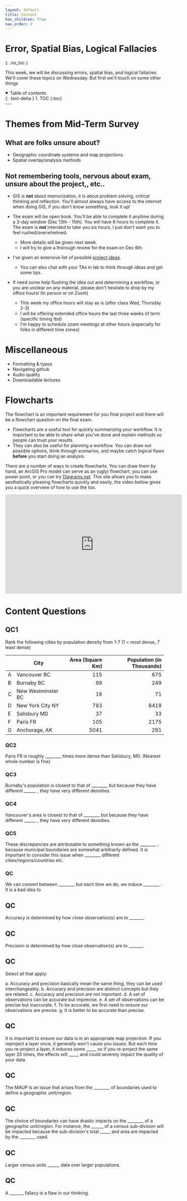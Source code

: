 ```yaml
---
layout: default
title: Content
has_children: True
nav_order: 2
---
```


# Error, Spatial Bias, Logical Fallacies
{: .no_toc }

This week, we will be discussing errors, spatial bias, and logical fallacies.  We'll cover these topics on Wednesday.  But first we'll touch on some other things


<details open markdown="block">
  <summary>
    Table of contents
  </summary>
  {: .text-delta }
1. TOC
{:toc}
</details>
---



# Themes from Mid-Term Survey

## What are folks unsure about?

* Geographic coordinate systems and map projections.
* Spatial overlay/analysis methods

## Not remembering tools, nervous about exam, unsure about the project,, etc..

* GIS is **not** about memorization, it is about problem solving, critical thinking and reflection.  You'll almost always have access to the internet when doing GIS, if you don't know something, look it up!

* The exam will be open book.  You'll be able to complete it anytime during a 3-day window (Dec 13th - 15th).  You will have 6 hours to complete it.  The exam is **not** intended to take you six hours, I just don't want you to feel rushed/overwhelmed.
  * More details will be given next week.
  * I will try to give a thorough review for the exam on Dec 6th.


* I've given an extensive list of possible [project ideas](https://june-skeeter.github.io/FinalProjects_GEOS270/docs/Ideas.html).
  * You can also chat with your TAs in lab to think through ideas and get some tips.


* If need some help flushing the idea out and determining a workflow, or you are unclear on any material, please don't hesitate to drop by my office hours! (In person or on Zoom)
  * This week my office hours will stay as is (after class Wed, Thursday 2-3)
  * I will be offering extended office hours the last three weeks of term (specific timing tbd)
  * I'm happy to schedule zoom meetings at other hours (especially for folks in different time zones)

# Miscellaneous

* Formatting & typos
* Navigating github
* Audio quality
* Downloadable lectures


# Flowcharts

The flowchart is an important requirement for you final project and there will be a flowchart question on the final exam.

* Flowcharts are a useful tool for quickly summarizing your workflow.  It is important to be able to share what you've done and explain methods so people can trust your results.
* They can also be useful for planning a workflow.  You can draw out possible options, think through scenarios, and maybe catch logical flaws **before** you start doing an analysis.

There are a number of ways to create flowcharts.  You can draw them by hand, an ArcGIS Pro model can serve as an (ugly) flowchart, you can use power point, or you can try [Diagrams.net](https://app.diagrams.net/).  This site allows you to make aesthetically pleasing flowcharts quickly and easily, the video bellow gives you a quick overview of how to use the too.

<iframe width="560" height="315" src="https://www.youtube.com/embed/jq5NxMpOSKI?start=135" title="YouTube video player" frameborder="0" allow="accelerometer; autoplay; clipboard-write; encrypted-media; gyroscope; picture-in-picture" allowfullscreen></iframe>


# Content Questions


## QC1

Rank the following cities by population density from 1-7 (1 = most dense, 7 least dense)

|   |       City       |Area (Square Km)|Population (in Thousands)|
|---|------------------|---------------:|------------------------:|
|A  |Vancouver BC      |             115|                      675|
|B  |Burnaby BC        |              99|                      249|
|C  |New Westminster BC|              16|                       71|
|D  |New York City NY  |             783|                     8419|
|E  |Salisbury MD      |              37|                       33|
|F  |Paris FR          |             105|                     2175|
|G  |Anchorage, AK     |            5041|                      291|

<!-- 
1              Paris FR
2      New York City NY
3          Vancouver BC
4    New Westminster BC
5            Burnaby BC
6          Salisbury MD
7         Anchorage, AK
 -->

### QC2

Paris FR is roughly ________ times more dense than Salisbury, MD. (Nearest whole number is fine)

<!-- 23 -->

### QC3 

Burnaby's population is closest to that of ________ but because they have different ______ , they have very different densities.


### QC4

Vancouver's area is closest to that of ________ but because they have different ______ , they have very different densities.

### QC5

These discrepancies are attributable to something known as the ________ , because municipal boundaries are somewhat arbitrarily defined.  It is important to consider this issue when ________ different cities/regions/countries etc.

### QC

We can convert between ________ but each time we do, we induce ________ .  It is a bad idea to 

## QC

Accuracy is determined by how close observation(s) are to _______.

<!-- A true value/reality -->

## QC

Precision is determined by how close observation(s) are to _______.

<!-- Each other -->

## QC

Select all that apply:

a. Accuracy and precision basically mean the same thing, they can be used interchangeably.
b. Accuracy and precision are distinct concepts but they are related.
c. Accuracy and precision are not important.
d. A set of observations can be accurate but imprecise.
e. A set of observations can be precise but inaccurate.
f. To be accurate, we first need to ensure our observations are precise.
g. It is better to be accurate than precise.

<!-- b,d,e -->


## QC

It is important to ensure our data is in an appropriate map projection.  If you reproject a layer once, it generally won't cause you issues.  But each time you re-project a layer, it induces some _____ so if you re-project the same layer 20 times, the effects will _____ and could severely impact the quality of your data.

## QC

The MAUP is an issue that arises from the ________ of boundaries used to define a geographic unit/region.

## QC

The choice of boundaries can have drastic impacts on the ________ of a geographic unit/region.  For instance, the ______ of a census sub-division will be impacted because the sub-division's total _____ and area are impacted by the ________ used.

## QC

Larger census units ______ data over larger populations.

## QC

A _______ fallacy is a flaw in our thinking.
